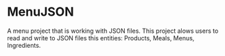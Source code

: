 # MenuJSON
A menu project that is working with JSON files.
This project alows users to read and write to JSON files this entities: Products, Meals, Menus, Ingredients.
